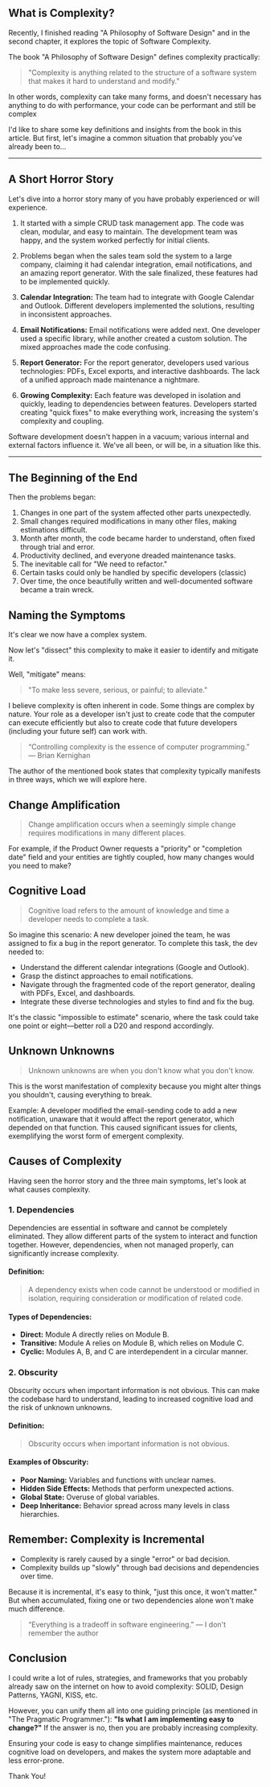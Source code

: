 
## What is Complexity?

Recently, I finished reading "A Philosophy of Software Design" and in the second chapter, it explores the topic of Software Complexity.   

The book "A Philosophy of Software Design" defines complexity practically:

> "Complexity is anything related to the structure of a software system that makes it hard to understand and modify."

In other words, complexity can take many forms, and doesn't necessary has anything to do with performance, your code can be performant and still be complex

I'd like to share some key definitions and insights from the book in this article. But first, let's imagine a common situation that probably you’ve already been to…

---
## A Short Horror Story

Let's dive into a horror story many of you have probably experienced or will experience.

1. It started with a simple CRUD task management app. The code was clean, modular, and easy to maintain. The development team was happy, and the system worked perfectly for initial clients.
    
2. Problems began when the sales team sold the system to a large company, claiming it had calendar integration, email notifications, and an amazing report generator. With the sale finalized, these features had to be implemented quickly.
    
3. **Calendar Integration:** The team had to integrate with Google Calendar and Outlook. Different developers implemented the solutions, resulting in inconsistent approaches.
    
4. **Email Notifications:** Email notifications were added next. One developer used a specific library, while another created a custom solution. The mixed approaches made the code confusing.
    
5. **Report Generator:** For the report generator, developers used various technologies: PDFs, Excel exports, and interactive dashboards. The lack of a unified approach made maintenance a nightmare.
    
6. **Growing Complexity:** Each feature was developed in isolation and quickly, leading to dependencies between features. Developers started creating "quick fixes" to make everything work, increasing the system's complexity and coupling.

Software development doesn't happen in a vacuum; various internal and external factors influence it. We've all been, or will be, in a situation like this.

---
## The Beginning of the End

Then the problems began:

1. Changes in one part of the system affected other parts unexpectedly.
2. Small changes required modifications in many other files, making estimations difficult.
3. Month after month, the code became harder to understand, often fixed through trial and error.
4. Productivity declined, and everyone dreaded maintenance tasks.
5. The inevitable call for "We need to refactor."
6. Certain tasks could only be handled by specific developers (classic)
7. Over time, the once beautifully written and well-documented software became a train wreck.

## Naming the Symptoms

It's clear we now have a complex system. 

Now let's "dissect" this complexity to make it easier to identify and mitigate it. 

Well, "mitigate" means:

> "To make less severe, serious, or painful; to alleviate."

I believe complexity is often inherent in code. Some things are complex by nature. Your role as a developer isn't just to create code that the computer can execute efficiently but also to create code that future developers (including your future self) can work with.

> “Controlling complexity is the essence of computer programming.”  
> — Brian Kernighan


The author of the mentioned book states that complexity typically manifests in three ways, which we will explore here.

## Change Amplification

> Change amplification occurs when a seemingly simple change requires modifications in many different places.

For example, if the Product Owner requests a "priority" or "completion date" field and your entities are tightly coupled, how many changes would you need to make?

## Cognitive Load

> Cognitive load refers to the amount of knowledge and time a developer needs to complete a task.

So imagine this scenario: A new developer joined the team, he was assigned to fix a bug in the report generator. To complete this task, the dev needed to:

- Understand the different calendar integrations (Google and Outlook).
- Grasp the distinct approaches to email notifications.
- Navigate through the fragmented code of the report generator, dealing with PDFs, Excel, and dashboards.
- Integrate these diverse technologies and styles to find and fix the bug.

It's the classic "impossible to estimate" scenario, where the task could take one point or eight—better roll a D20 and respond accordingly.

## Unknown Unknowns

> Unknown unknowns are when you don't know what you don't know.

This is the worst manifestation of complexity because you might alter things you shouldn't, causing everything to break.

Example: A developer modified the email-sending code to add a new notification, unaware that it would affect the report generator, which depended on that function. This caused significant issues for clients, exemplifying the worst form of emergent complexity.

## Causes of Complexity

Having seen the horror story and the three main symptoms, let's look at what causes complexity.

### 1. Dependencies

Dependencies are essential in software and cannot be completely eliminated. They allow different parts of the system to interact and function together. However, dependencies, when not managed properly, can significantly increase complexity.

#### Definition:

> A dependency exists when code cannot be understood or modified in isolation, requiring consideration or modification of related code.

#### Types of Dependencies:

- **Direct:** Module A directly relies on Module B.
- **Transitive:** Module A relies on Module B, which relies on Module C.
- **Cyclic:** Modules A, B, and C are interdependent in a circular manner.

### 2. Obscurity

Obscurity occurs when important information is not obvious. This can make the codebase hard to understand, leading to increased cognitive load and the risk of unknown unknowns.

#### Definition:

> Obscurity occurs when important information is not obvious.

####  Examples of Obscurity:

- **Poor Naming:** Variables and functions with unclear names.
- **Hidden Side Effects:** Methods that perform unexpected actions.
- **Global State:** Overuse of global variables.
- **Deep Inheritance:** Behavior spread across many levels in class hierarchies.

## Remember: Complexity is Incremental

- Complexity is rarely caused by a single "error" or bad decision.
- Complexity builds up "slowly" through bad decisions and dependencies over time.

Because it is incremental, it's easy to think, "just this once, it won't matter." But when accumulated, fixing one or two dependencies alone won't make much difference.

> “Everything is a tradeoff in software engineering.”
> — I don't remember the author

## Conclusion

I could write a lot of rules, strategies, and frameworks that you probably already saw on the internet on how to avoid complexity: SOLID, Design Patterns, YAGNI, KISS, etc.

However, you can unify them all into one guiding principle (as mentioned in "The Pragmatic Programmer."):  **"Is what I am implementing easy to change?"** If the answer is no, then you are probably increasing complexity. 

Ensuring your code is easy to change simplifies maintenance, reduces cognitive load on developers, and makes the system more adaptable and less error-prone.

Thank You!


